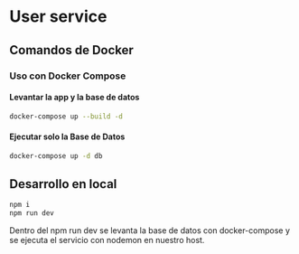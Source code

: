 # User service

## Comandos de Docker

### Uso con Docker Compose

#### Levantar la app y la base de datos

```bash
docker-compose up --build -d
```

#### Ejecutar solo la Base de Datos

```bash
docker-compose up -d db
```

## Desarrollo en local

```bash
npm i
npm run dev
```

Dentro del npm run dev se levanta la base de datos con docker-compose y se ejecuta el servicio con nodemon en nuestro host.
